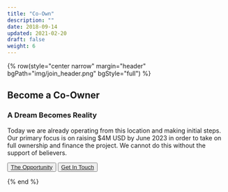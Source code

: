 ```yaml
---
title: "Co-Own"
description: ""
date: 2018-09-14
updated: 2021-02-20
draft: false
weight: 6
---
```


{% row(style="center narrow" margin="header" bgPath="img/join_header.png" bgStyle="full") %}

## Become a Co-Owner

### A Dream Becomes Reality

Today we are already operating from this location and making initial steps. Our primary focus is on raising $4M USD by June 2023 in order to take on full ownership and finance the project. We cannot do this without the support of believers.

 <button>[The Opportunity]()</button>
 <button>[Get In Touch]()</button>

{% end %}